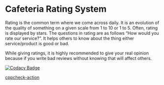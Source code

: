 # Cafeteria Rating System


Rating is the common term where we come across daily. It is an evolution of the quality of something on a given scale from 1 to 10 or 1 to 5.
Often, rating is displayed by stars. The questions in rating are as follows “How would you rate our service?”.
It helps others to know about the thing either service/product is good or bad.

While giving ratings, it is highly recommended to give your real opinion because if you write bad reviews without knowing that will affect others. 

[![Codacy Badge](https://api.codacy.com/project/badge/Grade/ed4a5b0065164e02afe5170f02351cf4)](https://app.codacy.com/gh/stepin_prakash-129/CafeteriaRatingSystem?utm_source=github.com&utm_medium=referral&utm_content=stepin_prakash-129/CafeteriaRatingSystem&utm_campaign=Badge_Grade)

[cppcheck-action](https://github.com/stepin_prakash-129/CafeteriaRatingSystem/workflows/cppcheck-action/badge.svg)


